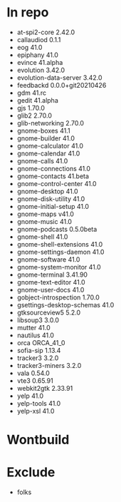 # In repo
- at-spi2-core 2.42.0
- callaudiod 0.1.1
- eog 41.0
- epiphany 41.0
- evince 41.alpha
- evolution 3.42.0
- evolution-data-server 3.42.0
- feedbackd 0.0.0+git20210426
- gdm 41.rc
- gedit 41.alpha
- gjs 1.70.0
- glib2 2.70.0
- glib-networking 2.70.0
- gnome-boxes 41.1
- gnome-builder 41.0
- gnome-calculator 41.0
- gnome-calendar 41.0
- gnome-calls 41.0
- gnome-connections 41.0
- gnome-contacts 41.beta
- gnome-control-center 41.0
- gnome-desktop 41.0
- gnome-disk-utility 41.0
- gnome-initial-setup 41.0
- gnome-maps v41.0
- gnome-music 41.0
- gnome-podcasts 0.5.0beta
- gnome-shell 41.0
- gnome-shell-extensions 41.0
- gnome-settings-daemon 41.0
- gnome-software 41.0
- gnome-system-monitor 41.0
- gnome-terminal 3.41.90
- gnome-text-editor 41.0
- gnome-user-docs 41.0
- gobject-introspection 1.70.0
- gsettings-desktop-schemas 41.0
- gtksourceview5 5.2.0
- libsoup3 3.0.0
- mutter 41.0
- nautilus 41.0
- orca ORCA_41_0
- sofia-sip 1.13.4
- tracker3 3.2.0
- tracker3-miners 3.2.0
- vala 0.54.0
- vte3 0.65.91
- webkit2gtk 2.33.91
- yelp 41.0
- yelp-tools 41.0
- yelp-xsl 41.0

# Wontbuild

# Exclude
- folks
